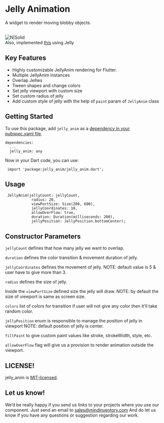 # Jelly Animation

A widget to render moving blobby objects.


<br>![N|Solid](jelly_anim.gif)</br>
Also, implemented [this](https://dribbble.com/shots/7062770-Login-Flow) using Jelly

## Key Features

* Highly customizable JellyAnim rendering for Flutter.
* Multiple JellyAnim instances
* Overlap Jellies
* Tween shapes and change colors
* Set jelly viewport with custom size
* Set custom radius of jelly
* Add custom style of jelly with the help of `paint` param of `JellyAnim` class
## Getting Started

To use this package, add `jelly_anim` as a [dependency in your pubspec.yaml file](https://flutter.io/platform-plugins/).

    dependencies:
      ...
      jelly_anim: any


Now in your Dart code, you can use:

     import 'package:jelly_anim/jelly_anim.dart';

## Usage

     JellyAnim(jellyCount: jellyCount,
                radius: 20,
                viewPortSize: Size(200, 600),
                jellyCoordinates: 10,
                allowOverFlow: true,
                duration: Duration(milliseconds: 200),
                jellyPosition: JellyPosition.bottomCenter);

## Constructor Parameters

`jellyCount` defines that how many jelly we want to overlap.

`duration` defines the color transition & movement duration of jelly.

`jellyCoordinates` defines the movement of jelly.
 NOTE: default value is 5 & user have to give more than 3.

`radius` defines the size of jelly.

Inside the `viewPortSize` defined size the jelly will draw.
NOTE: by default the size of viewport is same as screen size.

`colors` list of colors for transition if user will not give any color then it'll take random color.

`jellyPosition` enum is responsible to manage the position of jelly in viewport
NOTE: default position of jelly is center.

`fillPaint` to give custom paint values like stroke, strokeWidth, style, etc.

`allowOverFlow` flag will give us a provision to render animation outside the viewport.

## LICENSE!

jelly_anim is [MIT-licensed](/LICENSE).


## Let us know!

We’d be really happy if you send us links to your projects where you use our component. Just send an email to sales@mindinventory.com And do let us know if you have any questions or suggestion regarding our work.
